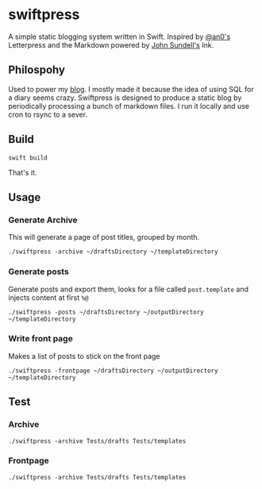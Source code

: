 # swiftpress

A simple static blogging system written in Swift. Inspired by [@an0's](https://github.com/an0) Letterpress and the Markdown powered by [John Sundell's](https://www.swiftbysundell.com) Ink.


## Philospohy
Used to power my [blog](https://chanc.ee). I mostly made it because the idea of using SQL for a diary seems crazy. Swiftpress is designed to produce a static blog by periodically processing a bunch of markdown files. I run it locally and use cron to rsync to a sever.


## Build
```
swift build
```

That's it.

## Usage

### Generate Archive
This will generate a page of post titles, grouped by month.
```
./swiftpress -archive ~/draftsDirectory ~/templateDirectory
```

### Generate posts
Generate posts and export them, looks for a file called `post.template` and injects content at first `%@`
```
./swiftpress -posts ~/draftsDirectory ~/outputDirectory ~/templateDirectory
```

### Write front page
Makes a list of posts to stick on the front page
```
./swiftpress -frontpage ~/draftsDirectory ~/outputDirectory ~/templateDirectory
```

## Test
### Archive
```
./swiftpress -archive Tests/drafts Tests/templates
```
### Frontpage
```
./swiftpress -archive Tests/drafts Tests/templates
```
